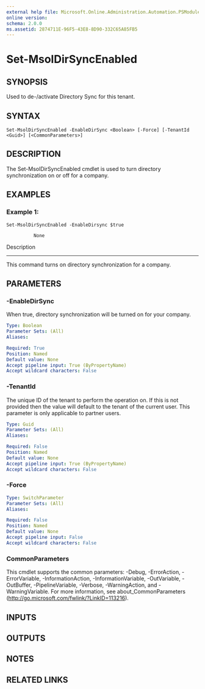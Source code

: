 ```yaml
---
external help file: Microsoft.Online.Administration.Automation.PSModule.dll-Help.xml
online version: 
schema: 2.0.0
ms.assetid: 2874711E-96F5-43E8-8D90-332C65A85FB5
---
```


# Set-MsolDirSyncEnabled

## SYNOPSIS
Used to de-/activate Directory Sync for this tenant.

## SYNTAX

```
Set-MsolDirSyncEnabled -EnableDirSync <Boolean> [-Force] [-TenantId <Guid>] [<CommonParameters>]
```

## DESCRIPTION
The Set-MsolDirSyncEnabled cmdlet is used to turn directory synchronization on or off for a company.

## EXAMPLES

### Example 1: 
```
Set-MsolDirSyncEnabled -EnableDirsync $true

          None
```

Description

-----------

This command turns on directory synchronization for a company.

## PARAMETERS

### -EnableDirSync
When true, directory synchronization will be turned on for your company.

```yaml
Type: Boolean
Parameter Sets: (All)
Aliases: 

Required: True
Position: Named
Default value: None
Accept pipeline input: True (ByPropertyName)
Accept wildcard characters: False
```

### -TenantId
The unique ID of the tenant to perform the operation on.
If this is not provided then the value will default to the tenant of the current user.
This parameter is only applicable to partner users.

```yaml
Type: Guid
Parameter Sets: (All)
Aliases: 

Required: False
Position: Named
Default value: None
Accept pipeline input: True (ByPropertyName)
Accept wildcard characters: False
```

### -Force


```yaml
Type: SwitchParameter
Parameter Sets: (All)
Aliases: 

Required: False
Position: Named
Default value: None
Accept pipeline input: False
Accept wildcard characters: False
```

### CommonParameters
This cmdlet supports the common parameters: -Debug, -ErrorAction, -ErrorVariable, -InformationAction, -InformationVariable, -OutVariable, -OutBuffer, -PipelineVariable, -Verbose, -WarningAction, and -WarningVariable. For more information, see about_CommonParameters (http://go.microsoft.com/fwlink/?LinkID=113216).

## INPUTS

## OUTPUTS

## NOTES

## RELATED LINKS


